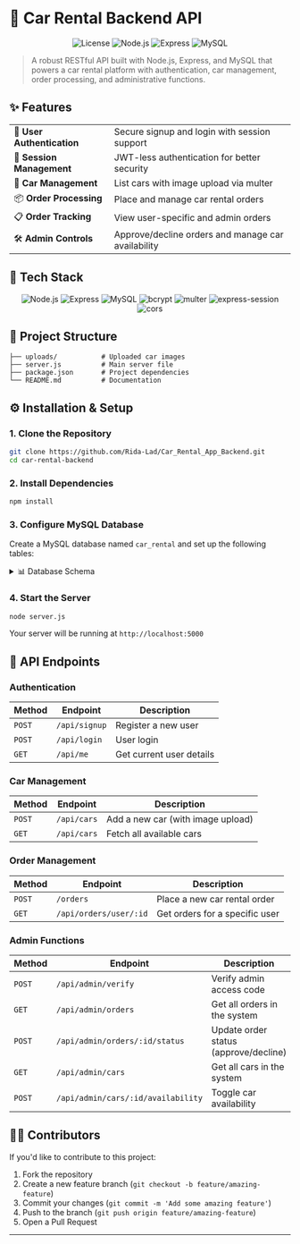 # 🚗 Car Rental Backend API

<div align="center">

![License](https://img.shields.io/badge/license-MIT-blue)
![Node.js](https://img.shields.io/badge/Node.js-v14+-green)
![Express](https://img.shields.io/badge/Express-v4.0+-blue)
![MySQL](https://img.shields.io/badge/MySQL-v8.0+-orange)

</div>

> A robust RESTful API built with Node.js, Express, and MySQL that powers a car rental platform with authentication, car management, order processing, and administrative functions.

## ✨ Features

<table>
  <tr>
    <td>🔐 <b>User Authentication</b></td>
    <td>Secure signup and login with session support</td>
  </tr>
  <tr>
    <td>🧾 <b>Session Management</b></td>
    <td>JWT-less authentication for better security</td>
  </tr>
  <tr>
    <td>🚙 <b>Car Management</b></td>
    <td>List cars with image upload via multer</td>
  </tr>
  <tr>
    <td>📦 <b>Order Processing</b></td>
    <td>Place and manage car rental orders</td>
  </tr>
  <tr>
    <td>📋 <b>Order Tracking</b></td>
    <td>View user-specific and admin orders</td>
  </tr>
  <tr>
    <td>🛠️ <b>Admin Controls</b></td>
    <td>Approve/decline orders and manage car availability</td>
  </tr>
</table>

## 🧰 Tech Stack

<div align="center">

![Node.js](https://img.shields.io/badge/-Node.js-339933?style=for-the-badge&logo=node.js&logoColor=white)
![Express](https://img.shields.io/badge/-Express-000000?style=for-the-badge&logo=express&logoColor=white)
![MySQL](https://img.shields.io/badge/-MySQL-4479A1?style=for-the-badge&logo=mysql&logoColor=white)
![bcrypt](https://img.shields.io/badge/-bcrypt-003B57?style=for-the-badge&logo=npm&logoColor=white)
![multer](https://img.shields.io/badge/-multer-FF6550?style=for-the-badge&logo=npm&logoColor=white)
![express-session](https://img.shields.io/badge/-express--session-000000?style=for-the-badge&logo=express&logoColor=white)
![cors](https://img.shields.io/badge/-cors-000000?style=for-the-badge&logo=npm&logoColor=white)

</div>

## 📁 Project Structure

```
├── uploads/           # Uploaded car images
├── server.js          # Main server file
├── package.json       # Project dependencies
└── README.md          # Documentation
```

## ⚙️ Installation & Setup

### 1. Clone the Repository

```bash
git clone https://github.com/Rida-Lad/Car_Rental_App_Backend.git
cd car-rental-backend
```

### 2. Install Dependencies

```bash
npm install
```

### 3. Configure MySQL Database

Create a MySQL database named `car_rental` and set up the following tables:

<details>
<summary>📊 Database Schema</summary>

```sql
CREATE TABLE users (
  id INT AUTO_INCREMENT PRIMARY KEY,
  username VARCHAR(255) NOT NULL,
  password VARCHAR(255) NOT NULL
);

CREATE TABLE cars (
  id INT AUTO_INCREMENT PRIMARY KEY,
  name VARCHAR(255),
  image_url TEXT,
  isavailable BOOLEAN,
  previous_price DECIMAL(10, 2),
  new_price DECIMAL(10, 2),
  brand VARCHAR(255),
  category VARCHAR(255)
);

CREATE TABLE orders (
  id INT AUTO_INCREMENT PRIMARY KEY,
  user_id INT,
  car_id INT,
  hours INT,
  total_price DECIMAL(10, 2),
  status ENUM('pending', 'approved', 'declined') DEFAULT 'pending',
  created_at TIMESTAMP DEFAULT CURRENT_TIMESTAMP
);

CREATE TABLE admins (
  id INT AUTO_INCREMENT PRIMARY KEY,
  access_code VARCHAR(255)
);
```
</details>

### 4. Start the Server

```bash
node server.js
```

Your server will be running at `http://localhost:5000`

## 🔌 API Endpoints

### Authentication

| Method | Endpoint | Description |
|--------|----------|-------------|
| `POST` | `/api/signup` | Register a new user |
| `POST` | `/api/login` | User login |
| `GET`  | `/api/me` | Get current user details |

### Car Management

| Method | Endpoint | Description |
|--------|----------|-------------|
| `POST` | `/api/cars` | Add a new car (with image upload) |
| `GET`  | `/api/cars` | Fetch all available cars |

### Order Management

| Method | Endpoint | Description |
|--------|----------|-------------|
| `POST` | `/orders` | Place a new car rental order |
| `GET`  | `/api/orders/user/:id` | Get orders for a specific user |

### Admin Functions

| Method | Endpoint | Description |
|--------|----------|-------------|
| `POST` | `/api/admin/verify` | Verify admin access code |
| `GET`  | `/api/admin/orders` | Get all orders in the system |
| `POST` | `/api/admin/orders/:id/status` | Update order status (approve/decline) |
| `GET`  | `/api/admin/cars` | Get all cars in the system |
| `POST` | `/api/admin/cars/:id/availability` | Toggle car availability |


## 👨‍💻 Contributors

If you'd like to contribute to this project:

1. Fork the repository
2. Create a new feature branch (`git checkout -b feature/amazing-feature`)
3. Commit your changes (`git commit -m 'Add some amazing feature'`)
4. Push to the branch (`git push origin feature/amazing-feature`)
5. Open a Pull Request

---
